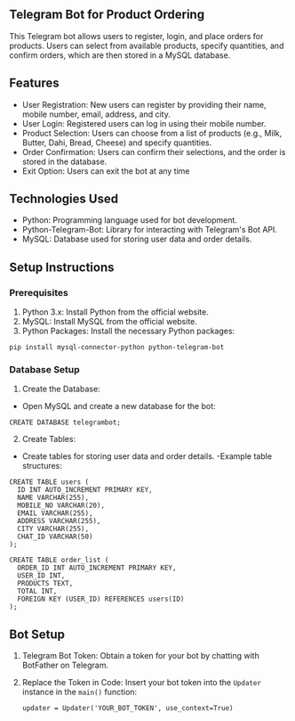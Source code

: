 ## Telegram Bot for Product Ordering
This Telegram bot allows users to register, login, and place orders for products. Users can select from available products, specify quantities, and confirm orders, which are then stored in a MySQL database.

## Features
- User Registration: New users can register by providing their name, mobile number, email, address, and city.
- User Login: Registered users can log in using their mobile number.
- Product Selection: Users can choose from a list of products (e.g., Milk, Butter, Dahi, Bread, Cheese) and specify quantities.
- Order Confirmation: Users can confirm their selections, and the order is stored in the database.
- Exit Option: Users can exit the bot at any time

## Technologies Used
- Python: Programming language used for bot development.
- Python-Telegram-Bot: Library for interacting with Telegram's Bot API.
- MySQL: Database used for storing user data and order details.

## Setup Instructions
###  Prerequisites
1. Python 3.x: Install Python from the official website.
2. MySQL: Install MySQL from the official website.
3. Python Packages: Install the necessary Python packages:
```
pip install mysql-connector-python python-telegram-bot
```
### Database Setup
1. Create the Database:
- Open MySQL and create a new database for the bot:
```
CREATE DATABASE telegrambot;
```
2. Create Tables:
- Create tables for storing user data and order details.
-Example table structures:
```
CREATE TABLE users (
  ID INT AUTO_INCREMENT PRIMARY KEY,
  NAME VARCHAR(255),
  MOBILE_NO VARCHAR(20),
  EMAIL VARCHAR(255),
  ADDRESS VARCHAR(255),
  CITY VARCHAR(255),
  CHAT_ID VARCHAR(50)
);

CREATE TABLE order_list (
  ORDER_ID INT AUTO_INCREMENT PRIMARY KEY,
  USER_ID INT,
  PRODUCTS TEXT,
  TOTAL INT,
  FOREIGN KEY (USER_ID) REFERENCES users(ID)
);

```
## Bot Setup
1. Telegram Bot Token: Obtain a token for your bot by chatting with BotFather on Telegram.

2. Replace the Token in Code: Insert your bot token into the ```Updater``` instance in the ```main()``` function:
   ```
   updater = Updater('YOUR_BOT_TOKEN', use_context=True)
   ```
